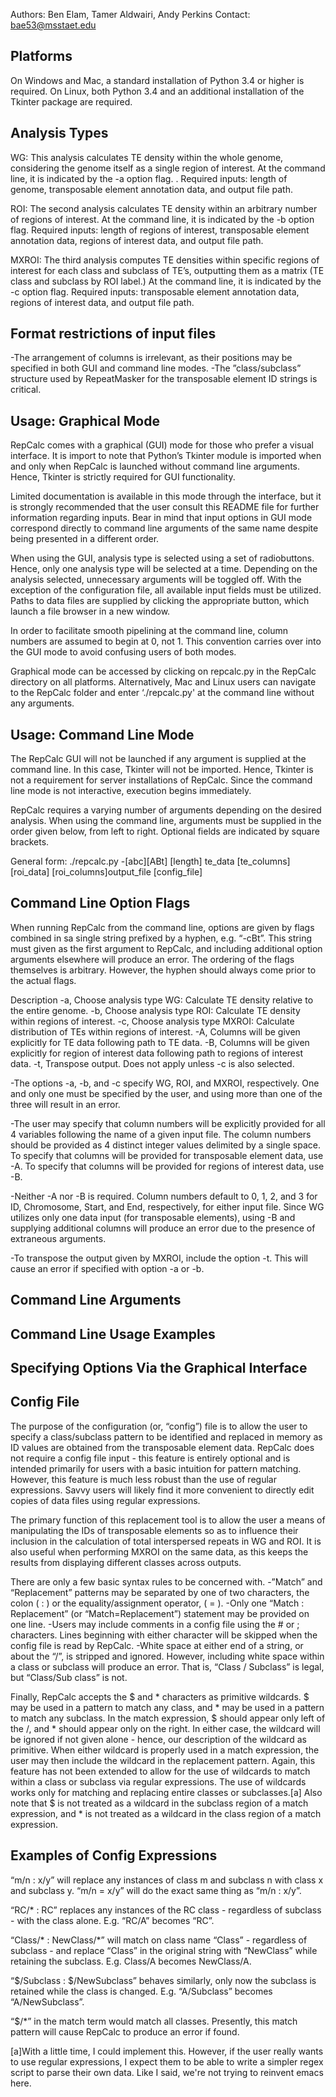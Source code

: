 ﻿Authors:  Ben Elam, Tamer Aldwairi, Andy Perkins
Contact:  bae53@msstaet.edu


Platforms
---------
On Windows and Mac, a standard installation of Python 3.4 or higher is required.
On Linux, both Python 3.4 and an additional installation of the Tkinter package are required.


Analysis Types
---------------
WG:  This analysis calculates TE density within the whole genome, considering the genome itself as a single region of interest.  At the command line, it is indicated by the -a option flag.  .  Required inputs:  length of genome, transposable element annotation data, and output file path.


ROI:  The second analysis calculates TE density within an arbitrary number of regions of interest.  At the command line, it is indicated by the -b option flag.  Required inputs:  length of regions of interest, transposable element annotation data, regions of interest data, and output file path.


MXROI:  The third analysis computes TE densities within specific regions of interest for each class and subclass of TE’s, outputting them as a matrix (TE class and subclass by ROI label.)  At the command line, it is indicated by the -c option flag.  Required inputs:  transposable element annotation data, regions of interest data, and output file path.


Format restrictions of input files
---------------
-The arrangement of columns is irrelevant, as their positions may be specified in both GUI and command line modes.
-The ”class/subclass” structure used by RepeatMasker for the transposable element ID strings is critical.


Usage:  Graphical Mode
----------------------
RepCalc comes with a graphical (GUI) mode for those who prefer a visual interface.  It is import to note that Python’s Tkinter module is imported when and only when RepCalc is launched without command line arguments.  Hence, Tkinter is strictly required for GUI functionality.


Limited documentation is available in this mode through the interface, but it is strongly recommended that the user consult this README file for further information regarding inputs.  Bear in mind that input options in GUI mode correspond directly to command line arguments of the same name despite being presented in a different order.


When using the GUI, analysis type is selected using a set of radiobuttons.  Hence, only one analysis type will be selected at a time.  Depending on the analysis selected, unnecessary arguments will be toggled off.  With the exception of the configuration file, all available input fields must be utilized.  Paths to data files are supplied by clicking the appropriate button, which launch a file browser in a new window.


In order to facilitate smooth pipelining at the command line, column numbers are assumed to begin at 0, not 1.  This convention carries over into the GUI mode to avoid confusing users of both modes.


Graphical mode can be accessed by clicking on repcalc.py in the RepCalc directory on all platforms.  Alternatively, Mac and Linux users can navigate to the RepCalc folder and  enter ‘./repcalc.py' at the command line without any arguments.


Usage:  Command Line Mode
-------------------------
The RepCalc GUI will not be launched if any argument is supplied at the command line.  In this case, Tkinter will not be imported.  Hence, Tkinter is not a requirement for server installations of RepCalc.  Since the command line mode is not interactive, execution begins immediately.


RepCalc requires a varying number of arguments depending on the desired analysis.  When using the command line, arguments must be supplied in the order given below, from left to right.  Optional fields are indicated by square brackets.


General form:
./repcalc.py -[abc][ABt] [length] te_data [te_columns] [roi_data] [roi_columns]output_file [config_file]






Command Line Option Flags
-------------------------
When running RepCalc from the command line, options are given by flags combined in sa single string prefixed by a hyphen, e.g. “-cBt”.  This string must given as the first argument to RepCalc, and including additional option arguments elsewhere will produce an error.  The ordering of the flags themselves is arbitrary.  However, the hyphen should always come prior to the actual flags.


Description
        -a,    Choose analysis type WG:  Calculate TE density relative to the entire genome.
        -b,    Choose analysis type ROI:  Calculate TE density within regions of interest.
        -c,     Choose analysis type MXROI:  Calculate distribution of TEs within regions of interest.
        -A,    Columns will be given explicitly for TE data following path to TE data.
        -B,    Columns will be given explicitly for region of interest data following path to regions of interest data.
        -t,     Transpose output.  Does not apply unless -c is also selected.


-The options -a, -b, and -c specify WG, ROI, and MXROI, respectively.  One and only one must be specified by the user, and using more than one of the three will result in an error.


-The user may specify that column numbers will be explicitly provided for all 4 variables following the name of a given input file.  The column numbers should be provided as 4 distinct integer values delimited by a single space.  To specify that columns will be provided for transposable element data, use -A.  To specify that columns will be provided for regions of interest data, use -B.  


-Neither -A nor -B is required.  Column numbers default to 0, 1, 2, and 3 for ID, Chromosome, Start, and End, respectively, for either input file.  Since WG utilizes only one data input (for transposable elements), using -B and supplying additional columns will produce an error due to the presence of extraneous arguments.


-To transpose the output given by MXROI, include the option -t.  This will cause an error if specified with option -a or -b.


Command Line Arguments
----------------------


Command Line Usage Examples
---------------------------


Specifying Options Via the Graphical Interface
----------------------------------------------




Config File
-----------
The purpose of the configuration (or, “config”) file is to allow the user to specify a class/subclass pattern to be identified and replaced in memory as ID values are obtained from the transposable element data.  RepCalc does not require a config file input - this feature is entirely optional and is intended primarily for users with a basic intuition for pattern matching.  However, this feature is much less robust than the use of regular expressions.  Savvy users will likely find it more convenient to directly edit copies of data files using regular expressions.


The primary function of this replacement tool is to allow the user a means of manipulating the IDs of transposable elements so as to influence their inclusion in the calculation of total interspersed repeats in WG and ROI.  It is also useful when performing MXROI on the same data, as this keeps the results from displaying different classes across outputs.


There are only a few basic syntax rules to be concerned with.
-”Match” and “Replacement” patterns may be separated by one of two characters, the colon ( : ) or the equality/assignment operator, ( = ).
-Only one “Match : Replacement” (or “Match=Replacement”) statement may be provided on one line.
-Users may include comments in a config file using the # or ; characters.  Lines beginning with either character will be skipped when the config file is read by RepCalc.
-White space at either end of a string, or about the “/”, is stripped and ignored.  However, including white space within a class or subclass will produce an error.  That is, “Class / Subclass” is legal, but “Class/Sub class” is not.


Finally, RepCalc accepts the $ and * characters as primitive wildcards.  $ may be used in a pattern to match any class, and * may be used in a pattern to match any subclass.  In the match expression, $ should appear only left of the /, and * should appear only on the right.  In either case, the wildcard will be ignored if not given alone - hence, our description of the wildcard as primitive.  When either wildcard is properly used in a match expression, the user may then include the wildcard in the replacement pattern.  Again, this feature has not been extended to allow for the use of wildcards to match within a class or subclass via regular expressions.  The use of wildcards works only for matching and replacing entire classes or subclasses.[a]  Also note that $ is not treated as a wildcard in the subclass region of a match expression, and * is not treated as a wildcard in the class region of a match expression.


Examples of Config Expressions
------------------------------
“m/n : x/y” will replace any instances of class m and subclass n with class x and subclass y.
“m/n = x/y” will do the exact same thing as “m/n : x/y”.


“RC/* : RC” replaces any instances of the RC class - regardless of subclass - with the class alone.  E.g. “RC/A” becomes “RC”.


“Class/* : NewClass/*” will match on class name “Class” - regardless of subclass - and replace “Class” in the original string with “NewClass” while retaining the subclass.  E.g. Class/A becomes NewClass/A.


“$/Subclass : $/NewSubclass” behaves similarly, only now the subclass is retained while the class is changed.  E.g.  “A/Subclass” becomes “A/NewSubclass”.


“$/*” in the match term would match all classes.  Presently, this match pattern will cause RepCalc to produce an error if found.


[a]With a little time, I could implement this.  However, if the user really wants to use regular expressions, I expect them to be able to write a simpler regex script to parse their own data.  Like I said, we're not trying to reinvent emacs here.